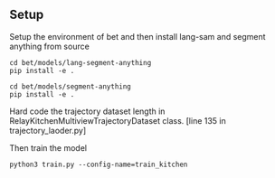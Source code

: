 ## Setup

Setup the environment of bet and then install lang-sam and segment anything from source
```
cd bet/models/lang-segment-anything
pip install -e .

cd bet/models/segment-anything
pip install -e .
```

Hard code the trajectory dataset length in RelayKitchenMultiviewTrajectoryDataset class. [line 135 in trajectory_laoder.py]

Then train the model
```
python3 train.py --config-name=train_kitchen
```
